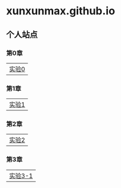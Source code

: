 # xunxunmax.github.io
## 个人站点
### 第0章

|    | 
| ---- |
|[实验0](image/index.html)|

### 第1章

|    | 
| ---- |
|[实验1](ch01/index.html)|

### 第2章

|    | 
| ---- |
|[实验2](ch01/lab/lab02/labtwo.html)|

### 第3章

|    | 
| ---- |
|[实验3-1](ch01/lab/lab03/lab3_ok.html)| |[实验3-2](ch01/lab/lab03/relax.html)|
